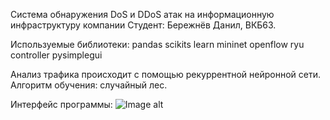 Система обнаружения DoS и DDoS атак на информационную инфраструктуру компании
Студент: Бережнёв Данил, ВКБ63.

Используемые библиотеки:
pandas
scikits learn
mininet
openflow
ryu controller
pysimplegui


Анализ трафика происходит с помощью рекуррентной нейронной сети.
Алгоритм обучения: случайный лес.

Интерфейс программы:
![Image alt](https://github.com/iambereg/ddosvkr/raw/ddosvkr/image.png)
